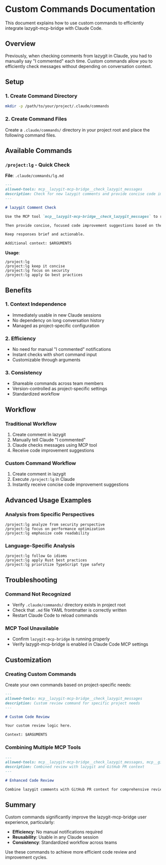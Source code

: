 # Custom Commands Documentation

This document explains how to use custom commands to efficiently integrate lazygit-mcp-bridge with Claude Code.

## Overview

Previously, when checking comments from lazygit in Claude, you had to manually say "I commented" each time. Custom commands allow you to efficiently check messages without depending on conversation context.

## Setup

### 1. Create Command Directory

```bash
mkdir -p /path/to/your/project/.claude/commands
```

### 2. Create Command Files

Create a `.claude/commands/` directory in your project root and place the following command files.

## Available Commands

### `/project:lg` - Quick Check

**File**: `.claude/commands/lg.md`

```markdown
---
allowed-tools: mcp__lazygit-mcp-bridge__check_lazygit_messages
description: Check for new lazygit comments and provide concise code improvement suggestions
---

# lazygit Comment Check

Use the MCP tool `mcp__lazygit-mcp-bridge__check_lazygit_messages` to retrieve the latest comment from lazygit.

Then provide concise, focused code improvement suggestions based on the received message.

Keep responses brief and actionable.

Additional context: $ARGUMENTS
```

**Usage**:
```
/project:lg
/project:lg keep it concise
/project:lg focus on security
/project:lg apply Go best practices
```

## Benefits

### 1. Context Independence
- Immediately usable in new Claude sessions
- No dependency on long conversation history
- Managed as project-specific configuration

### 2. Efficiency
- No need for manual "I commented" notifications
- Instant checks with short command input
- Customizable through arguments

### 3. Consistency
- Shareable commands across team members
- Version-controlled as project-specific settings
- Standardized workflow

## Workflow

### Traditional Workflow
1. Create comment in lazygit
2. Manually tell Claude "I commented"
3. Claude checks messages using MCP tool
4. Receive code improvement suggestions

### Custom Command Workflow
1. Create comment in lazygit
2. Execute `/project:lg` in Claude
3. Instantly receive concise code improvement suggestions

## Advanced Usage Examples

### Analysis from Specific Perspectives

```
/project:lg analyze from security perspective
/project:lg focus on performance optimization
/project:lg emphasize code readability
```

### Language-Specific Analysis

```
/project:lg follow Go idioms
/project:lg apply Rust best practices
/project:lg prioritize TypeScript type safety
```

## Troubleshooting

### Command Not Recognized
- Verify `.claude/commands/` directory exists in project root
- Check that `.md` file YAML frontmatter is correctly written
- Restart Claude Code to reload commands

### MCP Tool Unavailable
- Confirm `lazygit-mcp-bridge` is running properly
- Verify lazygit-mcp-bridge is enabled in Claude Code MCP settings

## Customization

### Creating Custom Commands

Create your own commands based on project-specific needs:

```markdown
---
allowed-tools: mcp__lazygit-mcp-bridge__check_lazygit_messages
description: Custom review command for specific project needs
---

# Custom Code Review

Your custom review logic here.

Context: $ARGUMENTS
```

### Combining Multiple MCP Tools

```markdown
---
allowed-tools: mcp__lazygit-mcp-bridge__check_lazygit_messages, mcp__github__get_pull_request
description: Combined review with lazygit and GitHub PR context
---

# Enhanced Code Review

Combine lazygit comments with GitHub PR context for comprehensive review.
```

## Summary

Custom commands significantly improve the lazygit-mcp-bridge user experience, particularly:

- **Efficiency**: No manual notifications required
- **Reusability**: Usable in any Claude session
- **Consistency**: Standardized workflow across teams

Use these commands to achieve more efficient code review and improvement cycles.